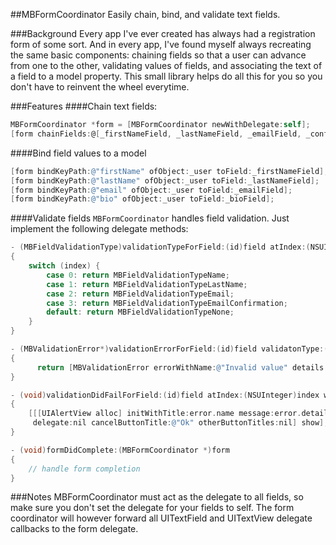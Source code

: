 ##MBFormCoordinator
Easily chain, bind, and validate text fields.

###Background
Every app I've ever created has always had a registration form of some sort. And in every app, I've found myself always recreating the same basic components: chaining fields so that a user can advance from one to the other, validating values of fields, and associating the text of a field to a model property. This small library helps do all this for you so you don't have to reinvent the wheel everytime.

###Features
####Chain text fields:
```objective-c
MBFormCoordinator *form = [MBFormCoordinator newWithDelegate:self];
[form chainFields:@[_firstNameField, _lastNameField, _emailField, _confirmEmailField] finishType:UIReturnKeyJoin];
```

####Bind field values to a model
```objective-c
[form bindKeyPath:@"firstName" ofObject:_user toField:_firstNameField];
[form bindKeyPath:@"lastName" ofObject:_user toField:_lastNameField];
[form bindKeyPath:@"email" ofObject:_user toField:_emailField];
[form bindKeyPath:@"bio" ofObject:_user toField:_bioField];
```

####Validate fields
`MBFormCoordinator` handles field validation. Just implement the following delegate methods:

```objective-c
- (MBFieldValidationType)validationTypeForField:(id)field atIndex:(NSUInteger)index
{
    switch (index) {
        case 0: return MBFieldValidationTypeName;
        case 1: return MBFieldValidationTypeLastName;
        case 2: return MBFieldValidationTypeEmail;
        case 3: return MBFieldValidationTypeEmailConfirmation;
        default: return MBFieldValidationTypeNone;
    }
}

- (MBValidationError*)validationErrorForField:(id)field validatonType:(MBFieldValidationType)type atIndex:(NSUInteger)index
{
	  return [MBValidationError errorWithName:@"Invalid value" details:@"You've entered an invalid value for one of the fields"];
}

- (void)validationDidFailForField:(id)field atIndex:(NSUInteger)index withError:(MBValidationError *)error
{
    [[[UIAlertView alloc] initWithTitle:error.name message:error.details
     delegate:nil cancelButtonTitle:@"Ok" otherButtonTitles:nil] show];
}

- (void)formDidComplete:(MBFormCoordinator *)form
{
	// handle form completion
}

```

###Notes
MBFormCoordinator must act as the delegate to all fields, so make sure you don't set the delegate for your fields to self. The form coordinator will however forward all UITextField and UITextView delegate callbacks to the form delegate.

